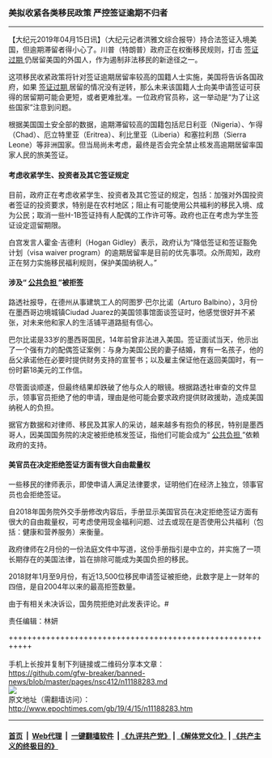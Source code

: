 ### 美拟收紧各类移民政策 严控签证逾期不归者
------------------------

<p>
 【大纪元2019年04月15日讯】（大纪元记者洪雅文综合报导）持合法签证入境美国，但逾期滞留者得小心了。川普（特朗普）政府正在权衡移民规则，打击
 <a href="http://www.epochtimes.com/gb/tag/%E7%AD%BE%E8%AF%81%E8%BF%87%E6%9C%9F.html">
  签证过期
 </a>
 仍居留美国的外国人，作为遏制非法移民的新途径之一。
</p>
<p>
 这项移民收紧政策将针对签证逾期居留率较高的国籍人士实施，美国将告诉各国政府，如果
 <a href="http://www.epochtimes.com/gb/tag/%E7%AD%BE%E8%AF%81%E8%BF%87%E6%9C%9F.html">
  签证过期
 </a>
 居留的情况没有逆转，那么未来该国籍人士向美申请签证可获得的居留期可能会更短，或者更难批准。一位政府官员称，这一举动是“为了让这些国家”注意到问题。
</p>
<p>
 根据美国国土安全部的数据，逾期滞留较高的国籍包括尼日利亚（Nigeria）、乍得（Chad）、厄立特里亚（Eritrea）、利比里亚（Liberia）和塞拉利昂（Sierra Leone）等非洲国家。但当局尚未考虑，最终是否会完全禁止核发高逾期居留率国家人民的旅美签证。
</p>
<h4>
 考虑收紧学生、投资者及其它签证规定
</h4>
<p>
 目前，政府正在考虑收紧学生、投资者及其它签证的规定，包括：加强对外国投资者签证的投资要求，特别是在农村地区；阻止有可能使用公共福利的移民入境、成为公民；取消一些H-1B签证持有人配偶的工作许可等。政府也正在考虑为学生签证设定逗留期限。
</p>
<p>
 白宫发言人霍金‧吉德利（Hogan Gidley）表示，政府认为“降低签证和签证豁免计划（visa waiver program）的逾期居留率是目前的优先事项。众所周知，政府正在努力实施移民福利规则，保护美国纳税人。”
</p>
<h4>
 涉及“
 <a href="http://www.epochtimes.com/gb/tag/%E5%85%AC%E5%85%B1%E8%B4%9F%E6%8B%85.html">
  公共负担
 </a>
 ”被拒签
</h4>
<p>
 路透社报导，在德州从事建筑工人的阿图罗·巴尔比诺（Arturo Balbino），3月份在墨西哥边境城镇Ciudad Juarez的美国领事馆面谈签证时，他感觉很好并不紧张，对未来他和家人的生活铺平道路挺有信心。
</p>
<p>
 巴尔比诺是33岁的墨西哥国民，14年前曾非法进入美国。签证面试当天，他示出了一个强有力的配偶签证案例：与身为美国公民的妻子结婚，育有一名孩子，他的岳父承诺他在必要时提供财务支持的宣誓书；以及雇主保证他在返回美国时，有一份时薪18美元的工作信。
</p>
<p>
 尽管面谈顺遂，但最终结果却跌破了他与众人的眼镜。根据路透社审查的文件显示，领事官员拒绝了他的申请，理由是他可能会要求政府提供财政援助，造成美国纳税人的负担。
</p>
<p>
 据官方数据和对律师、移民及其家人的采访，越来越多有抱负的移民，特别是墨西哥人，因美国国务院的决定被拒绝核发签证，指他们可能会成为“
 <a href="http://www.epochtimes.com/gb/tag/%E5%85%AC%E5%85%B1%E8%B4%9F%E6%8B%85.html">
  公共负担
 </a>
 ”依赖政府的支持。
</p>
<h4>
 美官员在决定拒绝签证方面有很大自由裁量权
</h4>
<p>
 一些移民的律师表示，即使申请人满足法律要求，证明他们在经济上独立，领事官员也会拒绝签证。
</p>
<p>
 自2018年国务院外交手册修改内容后，手册显示美国官员在决定拒绝签证方面有很大的自由裁量权，可考虑使用现金福利问题、过去或现在是否使用公共福利（包括：健康和营养服务）来衡量。
</p>
<p>
 政府律师在2月份的一份法庭文件中写道，这份手册指引是中立的，并实施了一项长期存在的美国法律，旨在排除可能成为美国负担的移民。
</p>
<p>
 2018财年1月至9月份，有近13,500位移民申请签证被拒绝，此数字是上一财年的四倍，是自2004年以来的最高拒签数量。
</p>
<p>
 由于有相关未决诉讼，国务院拒绝对此发表评论。#
</p>
<p>
 责任编辑：林妍
</p>

+++++++++++++++++++++++++++++++++++++++++++++++++++++++++++<br/><br/>
手机上长按并复制下列链接或二维码分享本文章：<br/>
https://github.com/gfw-breaker/banned-news/blob/master/pages/nsc412/n11188283.md <br/>
<a href='https://github.com/gfw-breaker/banned-news/blob/master/pages/nsc412/n11188283.md'><img src='https://github.com/gfw-breaker/banned-news/blob/master/pages/nsc412/n11188283.md.png'/></a> <br/>
原文地址（需翻墙访问）：http://www.epochtimes.com/gb/19/4/15/n11188283.htm


------------------------
#### [首页](https://github.com/gfw-breaker/banned-news/blob/master/README.md) &nbsp;|&nbsp; [Web代理](https://github.com/labour-camp/helloworld) &nbsp;|&nbsp; [一键翻墙软件](https://github.com/gfw-breaker/nogfw/blob/master/README.md) &nbsp;| [《九评共产党》](https://github.com/gfw-breaker/9ping.md/blob/master/README.md#九评之一评共产党是什么) | [《解体党文化》](https://github.com/gfw-breaker/jtdwh.md/blob/master/README.md) | [《共产主义的终极目的》](https://github.com/gfw-breaker/gczydzjmd.md/blob/master/README.md)

